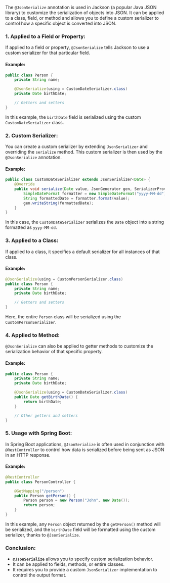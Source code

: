 
The `@JsonSerialize` annotation is used in Jackson (a popular Java JSON library) to customize the serialization of objects into JSON. It can be applied to a class, field, or method and allows you to define a custom serializer to control how a specific object is converted into JSON. 

### 1. **Applied to a Field or Property**:

If applied to a field or property, `@JsonSerialize` tells Jackson to use a custom serializer for that particular field.

#### Example:

```java
public class Person {
    private String name;

    @JsonSerialize(using = CustomDateSerializer.class)
    private Date birthDate;

    // Getters and setters
}
```

In this example, the `birthDate` field is serialized using the custom `CustomDateSerializer` class.

### 2. **Custom Serializer**:

You can create a custom serializer by extending `JsonSerializer` and overriding the `serialize` method. This custom serializer is then used by the `@JsonSerialize` annotation.

#### Example:

```java
public class CustomDateSerializer extends JsonSerializer<Date> {
    @Override
    public void serialize(Date value, JsonGenerator gen, SerializerProvider serializers) throws IOException {
        SimpleDateFormat formatter = new SimpleDateFormat("yyyy-MM-dd");
        String formattedDate = formatter.format(value);
        gen.writeString(formattedDate);
    }
}
```

In this case, the `CustomDateSerializer` serializes the `Date` object into a string formatted as `yyyy-MM-dd`.

### 3. **Applied to a Class**:

If applied to a class, it specifies a default serializer for all instances of that class.

#### Example:

```java
@JsonSerialize(using = CustomPersonSerializer.class)
public class Person {
    private String name;
    private Date birthDate;

    // Getters and setters
}
```

Here, the entire `Person` class will be serialized using the `CustomPersonSerializer`.

### 4. **Applied to Method**:

`@JsonSerialize` can also be applied to getter methods to customize the serialization behavior of that specific property.

#### Example:

```java
public class Person {
    private String name;
    private Date birthDate;

    @JsonSerialize(using = CustomDateSerializer.class)
    public Date getBirthDate() {
        return birthDate;
    }

    // Other getters and setters
}
```

### 5. **Usage with Spring Boot**:

In Spring Boot applications, `@JsonSerialize` is often used in conjunction with `@RestController` to control how data is serialized before being sent as JSON in an HTTP response.

#### Example:

```java
@RestController
public class PersonController {

    @GetMapping("/person")
    public Person getPerson() {
        Person person = new Person("John", new Date());
        return person;
    }
}
```

In this example, any `Person` object returned by the `getPerson()` method will be serialized, and the `birthDate` field will be formatted using the custom serializer, thanks to `@JsonSerialize`.

### Conclusion:

- **`@JsonSerialize`** allows you to specify custom serialization behavior.
- It can be applied to fields, methods, or entire classes.
- It requires you to provide a custom `JsonSerializer` implementation to control the output format.
